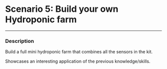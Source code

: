 # **Scenario 5: Build your own Hydroponic farm**
---

### **Description**

Build a full mini hydroponic farm that combines all the sensors in the kit.

Showcases an interesting application of the previous knowledge/skills.
